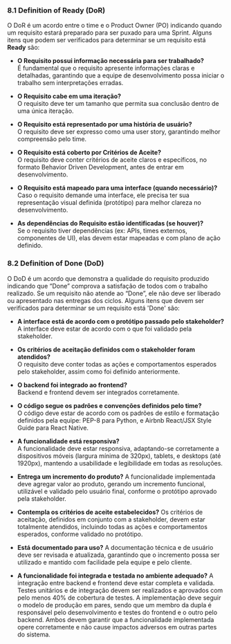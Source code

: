 ### 8.1 Definition of Ready (DoR)

O DoR é um acordo entre o time e o Product Owner (PO) indicando quando um requisito estará preparado para ser puxado para uma Sprint. Alguns itens que podem ser verificados para determinar se um requisito está **Ready**
são:

- **O Requisito possui informação necessária para ser trabalhado?**  
   É fundamental que o requisito apresente informações claras e detalhadas, garantindo que a equipe de desenvolvimento possa iniciar o trabalho sem interpretações erradas.

- **O Requisito cabe em uma iteração?**  
   O requisito deve ter um tamanho que permita sua conclusão dentro de uma única iteração.

- **O Requisito está representado por uma história de usuário?**  
   O requisito deve ser expresso como uma user story, garantindo melhor compreensão pelo time.

- **O Requisito está coberto por Critérios de Aceite?**  
   O requisito deve conter critérios de aceite claros e específicos, no formato Behavior Driven Development, antes de entrar em desenvolvimento.

- **O Requisito está mapeado para uma interface (quando necessário)?**  
   Caso o requisito demande uma interface, ele precisa ter sua representação visual definida (protótipo) para melhor clareza no desenvolvimento.

- **As dependências do Requisito estão identificadas (se houver)?**  
   Se o requisito tiver dependências (ex: APIs, times externos, componentes de UI), elas devem estar mapeadas e com plano de ação definido.

### 8.2 Definition of Done (DoD)

O DoD é um acordo que demonstra a qualidade do requisito produzido indicando que “Done” comprova a satisfação de todos com o trabalho realizado. Se um requisito não atende ao “Done”, ele não deve ser liberado ou apresentado nas entregas dos ciclos. Alguns itens que devem ser verificados para determinar se um requisito está 'Done' são:

- **A interface está de acordo com o protótipo passado pelo stakeholder?**  
  A interface deve estar de acordo com o que foi validado pela stakeholder.

- **Os critérios de aceitação definidos com o stakeholder foram atendidos?**  
  O requisito deve conter todas as ações e comportamentos esperados pelo stakeholder, assim como foi definido anteriormente.

- **O backend foi integrado ao frontend?**  
  Backend e frontend devem ser integrados corretamente.

- **O código segue os padrões e convenções definidos pelo time?**  
  O código deve estar de acordo com os padrões de estilo e formatação definidos pela equipe: PEP-8 para Python, e Airbnb React/JSX Style Guide para React Native.

- **A funcionalidade está responsiva?**  
  A funcionalidade deve estar responsiva, adaptando-se corretamente a dispositivos móveis (largura mínima de 320px), tablets, e desktops (até 1920px), mantendo a usabilidade e legibilidade em todas as resoluções.

- **Entrega um incremento do produto?**
 A funcionalidade implementada deve agregar valor ao produto, gerando um incremento funcional, utilizável e validado pelo usuário final, conforme o protótipo aprovado pela stakeholder.
 
 - **Contempla os critérios de aceite estabelecidos?**
 Os critérios de aceitação, definidos em conjunto com a stakeholder, devem estar totalmente atendidos, incluindo todas as ações e comportamentos esperados, conforme validado no protótipo.

- **Está documentado para uso?**
 A documentação técnica e de usuário deve ser revisada e atualizada, garantindo que o incremento possa ser utilizado e mantido com facilidade pela equipe e pelo cliente.

- **A funcionalidade foi integrada e testada no ambiente adequado?**
 A integração entre backend e frontend deve estar completa e validada. Testes unitários e de integração devem ser realizados e aprovados com pelo menos 40% de cobertura de testes. A implementação deve seguir o modelo de produção em pares, sendo que um membro da dupla é responsável pelo desenvolvimento e testes do frontend e o outro pelo backend. Ambos devem garantir que a funcionalidade implementada opere corretamente e não cause impactos adversos em outras partes do sistema.



